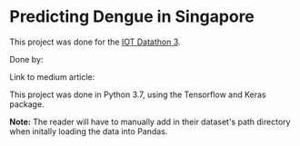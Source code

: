# Predicting Dengue in Singapore
This project was done for the <u>IOT Datathon 3</u>.

Done by: 

Link to medium article:

This project was done in Python 3.7, using the Tensorflow and Keras package. 

**Note:** The reader will have to manually add in their dataset's path directory when initally loading the data into Pandas. 

